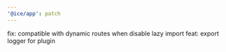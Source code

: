 ```yaml
---
'@ice/app': patch
---
```


fix: compatible with dynamic routes when disable lazy import
feat: export logger for plugin
